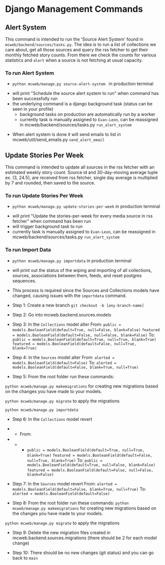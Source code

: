 Django Management Commands
=========

Alert System
---------
This command is intended to run the 'Source Alert System' found in `mcweb/backend/sources/tasks.py`. The idea is to run a list of collections we care about, get all those sources and query the rss fetcher to get their monthly fetched story counts. From there we check the counts for various statistics and `alert` when a source is not fetching at usual capacity.

### To run Alert System
* `python mcweb/manage.py source-alert-system ` in production terminal
- will print "Schedule the source alert system to run" when command has been successfully run
- the underlying command is a django background task (status can be seen in your profile)
  - background tasks on production are automatically run by a worker
  - currently task is manually assigned to `Evan-Leon`, can be reassigned in mcweb/backend/sources/tasks.py `run_alert_system`
* When alert system is done it will send emails to list in mcweb/util/send_emails.py `send_alert_email`

Update Stories Per Week
---------
This command is intended to update all sources in the rss fetcher with an estimated weekly story count. Source id and 30-day-moving average tuple ex. (3, 24.5), are received from rss fetcher, single day average is multiplied by 7 and rounded, then saved to the source. 

### To run Update Stories Per Week
* `python mcweb/manage.py update-stories-per-week` in production terminal 
- will print "Update the stories-per-week for every media source in rss fetcher" when command has been run
- will trigger background task to run
- currently task is manually assigned to `Evan-Leon`, can be reassigned in mcweb/backend/sources/tasks.py `run_alert_system`

### To run Import Data
* `python mcweb/manage.py importdata` in production terminal 
- will print out the status of the wiping and importing of all collections, sources, associations
between them, feeds, and reset postgres sequences.
- This process is required since the Sources and Collections models have changed, causing issues
with the `importdata` command. 
- Step 1: Create a new branch `git checkout -b [any-branch-name]`
- Step 2: Go into mcweb.backend.sources.models
- Step 3: In the `Collections` model alter
  From: 
    `public = models.BooleanField(default=True, null=False, blank=False)`
    `featured = models.BooleanField(default=False, null=False, blank=False)`
  To:
    `public = models.BooleanField(default=True, null=True, blank=True)`
    `featured = models.BooleanField(default=False, null=True, blank=True)`

- Step 4: In the `Sources` model alter
  From: 
    `alerted = models.BooleanField(default=False)`
  To: 
    `alerted = models.BooleanField(default=False, blank=True, null=True)`

- Step 5: From the root folder run these commands:

`python mcweb/manage.py makemigrations` for creating new migrations based on the changes you have made to your models.

`python mcweb/manage.py migrate` to apply the migrations

`python mcweb/manage.py importdata` 

- Step 6: In the `Collections` model revert
- - From: 
- - - `public = models.BooleanField(default=True, null=True, blank=True)`
    `featured = models.BooleanField(default=False, null=True, blank=True)`
   To:
     `public = models.BooleanField(default=True, null=False, blank=False)`
    `featured = models.BooleanField(default=False, null=False, blank=False)`

- Step 7: In the `Sources` model revert
  From: 
    `alerted = models.BooleanField(default=False, blank=True, null=True)`
  To: 
    `alerted = models.BooleanField(default=False)`

- Step 8: From the root folder run these commands:
`python mcweb/manage.py makemigrations` for creating new migrations based on the changes you have made to your models.

`python mcweb/manage.py migrate` to apply the migrations

- Step 9: Delete the new migration files created in mcweb.backend.sources.migrations (there should be 2 for each model change)

- Step 10: There should be no new changes (git status) and you can go back to `main`